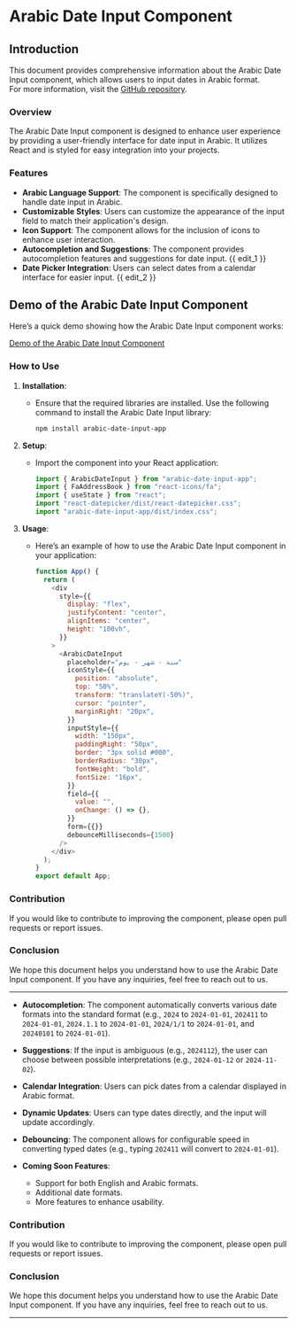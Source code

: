 # Arabic Date Input Component

## Introduction

This document provides comprehensive information about the Arabic Date Input component, which allows users to input dates in Arabic format.  
For more information, visit the [GitHub repository](https://github.com/zcodev97/arabic-date-input-app).

### Overview

The Arabic Date Input component is designed to enhance user experience by providing a user-friendly interface for date input in Arabic. It utilizes React and is styled for easy integration into your projects.

### Features

- **Arabic Language Support**: The component is specifically designed to handle date input in Arabic.
- **Customizable Styles**: Users can customize the appearance of the input field to match their application's design.
- **Icon Support**: The component allows for the inclusion of icons to enhance user interaction.
- **Autocompletion and Suggestions**: The component provides autocompletion features and suggestions for date input.
  {{ edit_1 }}
- **Date Picker Integration**: Users can select dates from a calendar interface for easier input.
  {{ edit_2 }}

## Demo of the Arabic Date Input Component

Here’s a quick demo showing how the Arabic Date Input component works:

[Demo of the Arabic Date Input Component](https://youtu.be/f76cTmnRdUI)

### How to Use

1. **Installation**:

   - Ensure that the required libraries are installed. Use the following command to install the Arabic Date Input library:
     ```bash
     npm install arabic-date-input-app
     ```

2. **Setup**:

   - Import the component into your React application:

     ```javascript
     import { ArabicDateInput } from "arabic-date-input-app";
     import { FaAddressBook } from "react-icons/fa";
     import { useState } from "react";
     import "react-datepicker/dist/react-datepicker.css";
     import "arabic-date-input-app/dist/index.css";
     ```

3. **Usage**:

   - Here’s an example of how to use the Arabic Date Input component in your application:

     ```javascript
     function App() {
       return (
         <div
           style={{
             display: "flex",
             justifyContent: "center",
             alignItems: "center",
             height: "100vh",
           }}
         >
           <ArabicDateInput
             placeholder="سنة - شهر - يوم"
             iconStyle={{
               position: "absolute",
               top: "50%",
               transform: "translateY(-50%)",
               cursor: "pointer",
               marginRight: "20px",
             }}
             inputStyle={{
               width: "150px",
               paddingRight: "50px",
               border: "3px solid #000",
               borderRadius: "30px",
               fontWeight: "bold",
               fontSize: "16px",
             }}
             field={{
               value: "",
               onChange: () => {},
             }}
             form={{}}
             debounceMilliseconds={1500}
           />
         </div>
       );
     }
     export default App;
     ```

### Contribution

If you would like to contribute to improving the component, please open pull requests or report issues.

### Conclusion

We hope this document helps you understand how to use the Arabic Date Input component. If you have any inquiries, feel free to reach out to us.

---

- **Autocompletion**: The component automatically converts various date formats into the standard format (e.g., `2024` to `2024-01-01`, `202411` to `2024-01-01`, `2024.1.1` to `2024-01-01`, `2024/1/1` to `2024-01-01`, and `20240101` to `2024-01-01`).
- **Suggestions**: If the input is ambiguous (e.g., `2024112`), the user can choose between possible interpretations (e.g., `2024-01-12` or `2024-11-02`).

- **Calendar Integration**: Users can pick dates from a calendar displayed in Arabic format.
- **Dynamic Updates**: Users can type dates directly, and the input will update accordingly.
- **Debouncing**: The component allows for configurable speed in converting typed dates (e.g., typing `202411` will convert to `2024-01-01`).
- **Coming Soon Features**:
  - Support for both English and Arabic formats.
  - Additional date formats.
  - More features to enhance usability.

### Contribution

If you would like to contribute to improving the component, please open pull requests or report issues.

### Conclusion

We hope this document helps you understand how to use the Arabic Date Input component. If you have any inquiries, feel free to reach out to us.

---
